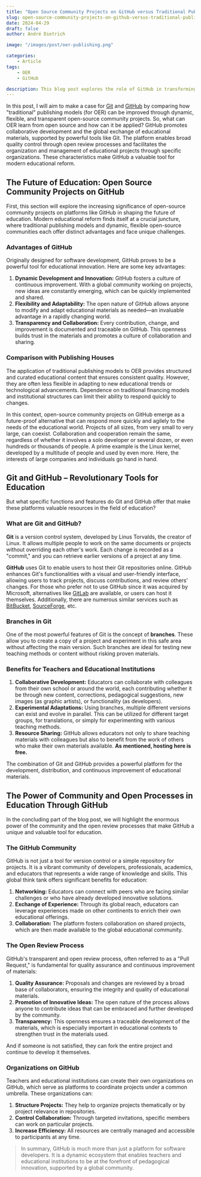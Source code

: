 ```yaml
---
title: "Open Source Community Projects on GitHub versus Traditional Publishing Models for OER"
slug: open-source-community-projects-on-github-versus-traditional-publishing-models-for-oer
date: 2024-04-29
draft: false
author: André Dietrich

image: "/images/post/oer-publishing.png"

categories:
    - Article
tags:
    - OER
    - GitHub

description: This blog post explores the role of GitHub in transforming educational methodologies, emphasizing its value in fostering collaboration and innovation through open-source community projects.
---
```



In this post, I will aim to make a case for [Git](https://en.wikipedia.org/wiki/Git) and [GitHub](https://en.wikipedia.org/wiki/GitHub) by comparing how "traditional" publishing models (for OER) can be improved through dynamic, flexible, and transparent open-source community projects.
So, what can OER learn from open source and how can it be applied?
GitHub promotes collaborative development and the global exchange of educational materials, supported by powerful tools like Git.
The platform enables broad quality control through open review processes and facilitates the organization and management of educational projects through specific organizations.
These characteristics make GitHub a valuable tool for modern educational reform.

## The Future of Education: Open Source Community Projects on GitHub

First, this section will explore the increasing significance of open-source community projects on platforms like GitHub in shaping the future of education.
Modern educational reform finds itself at a crucial juncture, where traditional publishing models and dynamic, flexible open-source communities each offer distinct advantages and face unique challenges.

### Advantages of GitHub

Originally designed for software development, GitHub proves to be a powerful tool for educational innovation.
Here are some key advantages:

1. **Dynamic Development and Innovation:**
   GitHub fosters a culture of continuous improvement.
   With a global community working on projects, new ideas are constantly emerging, which can be quickly implemented and shared.
2. **Flexibility and Adaptability:**
   The open nature of GitHub allows anyone to modify and adapt educational materials as needed—an invaluable advantage in a rapidly changing world.
3. **Transparency and Collaboration:**
   Every contribution, change, and improvement is documented and traceable on GitHub.
   This openness builds trust in the materials and promotes a culture of collaboration and sharing.

### Comparison with Publishing Houses

The application of traditional publishing models to OER provides structured and curated educational content that ensures consistent quality.
However, they are often less flexible in adapting to new educational trends or technological advancements.
Dependence on traditional financing models and institutional structures can limit their ability to respond quickly to changes.

In this context, open-source community projects on GitHub emerge as a future-proof alternative that can respond more quickly and agilely to the needs of the educational world.
Projects of all sizes, from very small to very large, can coexist.
Collaboration and cooperation remain the same, regardless of whether it involves a solo developer or several dozen, or even hundreds or thousands of people.
A prime example is the Linux kernel, developed by a multitude of people and used by even more.
Here, the interests of large companies and individuals go hand in hand.

## Git and GitHub – Revolutionary Tools for Education

But what specific functions and features do Git and GitHub offer that make these platforms valuable resources in the field of education?

### What are Git and GitHub?

**Git** is a version control system, developed by Linus Torvalds, the creator of Linux.
It allows multiple people to work on the same documents or projects without overriding each other's work.
Each change is recorded as a "commit," and you can retrieve earlier versions of a project at any time.

**GitHub** uses Git to enable users to host their Git repositories online.
GitHub enhances Git's functionalities with a visual and user-friendly interface, allowing users to track projects, discuss contributions, and review others' changes.
For those who prefer not to use GitHub since it was acquired by Microsoft, alternatives like [GitLab](https://en.wikipedia.org/wiki/GitLab) are available, or users can host it themselves.
Additionally, there are numerous similar services such as [BitBucket](https://en.wikipedia.org/wiki/Bitbucket), [SourceForge](https://en.wikipedia.org/wiki/SourceForge), etc.

### Branches in Git

One of the most powerful features of Git is the concept of **branches**.
These allow you to create a copy of a project and experiment in this safe area without affecting the main version.
Such branches are ideal for testing new teaching methods or content without risking proven materials.

### Benefits for Teachers and Educational Institutions

1. **Collaborative Development:**
   Educators can collaborate with colleagues from their own school or around the world, each contributing whether it be through new content, corrections, pedagogical suggestions, new images (as graphic artists), or functionality (as developers).
2. **Experimental Adaptations:**
   Using branches, multiple different versions can exist and evolve in parallel.
   This can be utilized for different target groups, for translations, or simply for experimenting with various teaching methods.
3. **Resource Sharing:**
   GitHub allows educators not only to share teaching materials with colleagues but also to benefit from the work of others who make their own materials available.
   __As mentioned, hosting here is free.__

The combination of Git and GitHub provides a powerful platform for the development, distribution, and continuous improvement of educational materials.

## The Power of Community and Open Processes in Education Through GitHub

In the concluding part of the blog post, we will highlight the enormous power of the community and the open review processes that make GitHub a unique and valuable tool for education.

### The GitHub Community

GitHub is not just a tool for version control or a simple repository for projects.
It is a vibrant community of developers, professionals, academics, and educators that represents a wide range of knowledge and skills.
This global think tank offers significant benefits for education:

1. **Networking:**
   Educators can connect with peers who are facing similar challenges or who have already developed innovative solutions.
2. **Exchange of Experience:**
   Through its global reach, educators can leverage experiences made on other continents to enrich their own educational offerings.
3. **Collaboration:**
   The platform fosters collaboration on shared projects, which are then made available to the global educational community.

### The Open Review Process

GitHub's transparent and open review process, often referred to as a "Pull Request," is fundamental for quality assurance and continuous improvement of materials:

1. **Quality Assurance:**
   Proposals and changes are reviewed by a broad base of collaborators, ensuring the integrity and quality of educational materials.
2. **Promotion of Innovative Ideas:**
   The open nature of the process allows anyone to contribute ideas that can be embraced and further developed by the community.
3. **Transparency:**
   This openness ensures a traceable development of the materials, which is especially important in educational contexts to strengthen trust in the materials used.

And if someone is not satisfied, they can fork the entire project and continue to develop it themselves.

### Organizations on GitHub

Teachers and educational institutions can create their own organizations on GitHub, which serve as platforms to coordinate projects under a common umbrella.
These organizations can:

1. **Structure Projects:** They help to organize projects thematically or by project relevance in repositories.
2. **Control Collaboration:** Through targeted invitations, specific members can work on particular projects.
3. **Increase Efficiency:** All resources are centrally managed and accessible to participants at any time.

> In summary, GitHub is much more than just a platform for software developers.
> It is a dynamic ecosystem that enables teachers and educational institutions to be at the forefront of pedagogical innovation, supported by a global community.
